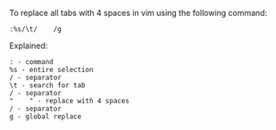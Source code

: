 To replace all tabs with 4 spaces in vim using the following command:
```
:%s/\t/    /g
```

Explained:
```
: - command
%s - entire selection
/ - separator
\t - search for tab
/ - separator
"    " - replace with 4 spaces
/ - separator
g - global replace
```